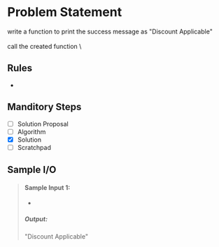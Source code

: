 # Problem Statement

write a function to print the success message as "Discount Applicable"
\
\
call the created function
\


## Rules
-

## Manditory Steps

- [ ] Solution Proposal
- [ ] Algorithm
- [x] Solution
- [ ] Scratchpad

## Sample I/O

> #### Sample Input 1:
> -
>
> ##### Output:
> "Discount Applicable"


